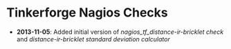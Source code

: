 # Tinkerforge Nagios Checks

* **2013-11-05**: Added initial version of *nagios_tf_distance-ir-bricklet check* and *distance-ir-bricklet standard deviation calculator*